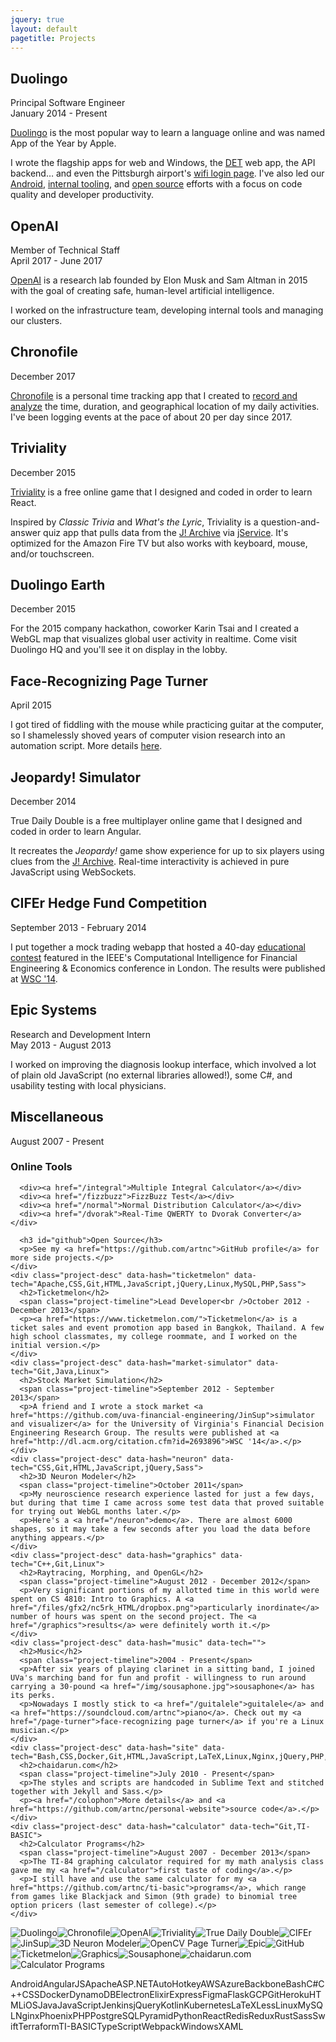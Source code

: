 ```yaml
---
jquery: true
layout: default
pagetitle: Projects
---
```

<div class="project-table">
  <div class="project-cell">
    <div class="project-desc" data-hash="duolingo" data-tech="Android,AutoHotkey,AWS,Backbone,Bash,C#,CSS,Docker,DynamoDB,Electron,Elixir,Express,Figma,Flask,GCP,Git,HTML,iOS,Java,JavaScript,Jenkins,jQuery,Kotlin,LaTeX,Less,Linux,MySQL,Nginx,Phoenix,PostgreSQL,Pyramid,Python,React,Redis,Redux,Sass,Swift,Terraform,TypeScript,Webpack,Windows,XAML">
      <h2>Duolingo</h2>
      <span class="project-timeline">Principal Software Engineer<br />January 2014 - Present</span>
      <p><a href="https://www.duolingo.com/">Duolingo</a> is the most popular way to learn a language online and was named App of the Year by Apple.</p>
      <p>I wrote the flagship apps for web and Windows, the <a href="https://englishtest.duolingo.com/">DET</a> web app, the API backend&hellip; and even the Pittsburgh airport's <a href="/img/pit-wifi.png">wifi login page</a>. I've also led our <a href="https://blog.duolingo.com/migrating-duolingos-android-app-to-100-kotlin/">Android</a>, <a href="https://blog.duolingo.com/open-sourcing-metasearch-our-one-tool-to-search-them-all/">internal tooling</a>, and <a href="https://github.com/duolingo/">open source</a> efforts with a focus on code quality and developer productivity.</p>
    </div>
    <div class="project-desc" data-hash="openai" data-tech="AWS,Azure,Bash,CSS,Docker,Flask,GCP,Git,HTML,JavaScript,Kubernetes,Linux,Nginx,Python,React,Redux,Sass,Terraform,TypeScript,Webpack">
      <h2>OpenAI</h2>
      <span class="project-timeline">Member of Technical Staff<br />April 2017 - June 2017</span>
      <p><a href="https://openai.com/">OpenAI</a> is a research lab founded by Elon Musk and Sam Altman in 2015 with the goal of creating safe, human-level artificial intelligence.</p>
      <p>I worked on the infrastructure team, developing internal tools and managing our clusters.</p>
    </div>
    <div class="project-desc" data-hash="chronofile" data-tech="Android,Git,Kotlin,Linux">
      <h2>Chronofile</h2>
      <span class="project-timeline">December 2017</span>
      <p><a href="https://github.com/artnc/chronofile/">Chronofile</a> is a personal time tracking app that I created to <a href="/ten-years-of-logging-my-life">record and analyze</a> the time, duration, and geographical location of my daily activities. I've been logging events at the pace of about 20 per day since 2017.</p>
    </div>
    <div class="project-desc" data-hash="triviality" data-tech="CSS,Git,HTML,JavaScript,Linux,React,Redux,Sass,Webpack">
      <h2>Triviality</h2>
      <span class="project-timeline">December 2015</span>
      <p><a href="http://artnc.github.io/triviality/">Triviality</a> is a free online game that I designed and coded in order to learn React.</p>
      <p>Inspired by <em>Classic Trivia</em> and <em>What's the Lyric</em>, Triviality is a question-and-answer quiz app that pulls data from the <a href="http://j-archive.com/">J! Archive</a> via <a href="http://jservice.io/">jService</a>. It's optimized for the Amazon Fire TV but also works with keyboard, mouse, and/or touchscreen.</p>
    </div>
    <div class="project-desc" data-hash="duolingo-earth" data-tech="AWS,CSS,Elixir,Git,HTML,JavaScript,Linux,Nginx,Phoenix,Python,Sass,WebGL">
      <h2>Duolingo Earth</h2>
      <span class="project-timeline">December 2015</span>
      <p>For the 2015 company hackathon, coworker Karin Tsai and I created a WebGL map that visualizes global user activity in realtime. Come visit Duolingo HQ and you'll see it on display in the lobby.</p>
    </div>
    <div class="project-desc" data-hash="page-turner" data-tech="Git,Linux,Python">
      <h2>Face-Recognizing Page Turner</h2>
      <span class="project-timeline">April 2015</span>
      <p>I got tired of fiddling with the mouse while practicing guitar at the computer, so I shamelessly shoved years of computer vision research into an automation script. More details <a href="/page-turner">here</a>.</p>
    </div>
    <div class="project-desc" data-hash="jeopardy" data-tech="AngularJS,CSS,HTML,Flask,Git,Heroku,JavaScript,Linux,PostgreSQL,Python,Redis,Sass">
      <h2>Jeopardy! Simulator</h2>
      <span class="project-timeline">December 2014</span>
      <p><!-- <a href="https://true-daily-double.herokuapp.com"> -->True Daily Double<!-- </a> --> is a free multiplayer online game that I designed and coded in order to learn Angular.</p>
      <p>It recreates the <em>Jeopardy!</em> game show experience for up to six players using clues from the <a href="http://j-archive.com/">J! Archive</a>. Real-time interactivity is achieved in pure JavaScript using WebSockets.</p>
    </div>
    <div class="project-desc" data-hash="cifer" data-tech="Backbone,CSS,Flask,Git,Heroku,HTML,JavaScript,jQuery,Linux,PostgreSQL,Python,Sass">
      <h2>CIFEr Hedge Fund Competition</h2>
      <span class="project-timeline">September 2013 - February 2014</span>
      <p>I put together a mock trading webapp that hosted a 40-day <a href="http://www.ieee-cifer.org/competition.html">educational contest</a> featured in the IEEE's Computational Intelligence for Financial Engineering &amp; Economics conference in London. The results were published at <a href="http://ieeexplore.ieee.org/document/7020185/">WSC '14</a>.</p>
    </div>
    <div class="project-desc" data-hash="epic" data-tech="ASP.NET,AutoHotkey,C#,CSS,HTML,JavaScript,Windows">
      <h2>Epic Systems</h2>
      <span class="project-timeline">Research and Development Intern<br />May 2013 - August 2013</span>
      <p>I worked on improving the diagnosis lookup interface, which involved a lot of plain old JavaScript (no external libraries allowed!), some C#, and usability testing with local physicians.</p>
    </div>
    <div class="project-desc" data-hash="misc" data-tech="Backbone,Bash,CSS,Flask,Git,HTML,Java,JavaScript,jQuery,LaTeX,Python,Rust,Sass,TI-BASIC">
      <h2>Miscellaneous</h2>
      <span class="project-timeline">August 2007 - Present</span>
      <h3 id="tools">Online Tools</h3>

      <div><a href="/integral">Multiple Integral Calculator</a></div>
      <div><a href="/fizzbuzz">FizzBuzz Test</a></div>
      <div><a href="/normal">Normal Distribution Calculator</a></div>
      <div><a href="/dvorak">Real-Time QWERTY to Dvorak Converter</a></div>

      <h3 id="github">Open Source</h3>
      <p>See my <a href="https://github.com/artnc">GitHub profile</a> for more side projects.</p>
    </div>
    <div class="project-desc" data-hash="ticketmelon" data-tech="Apache,CSS,Git,HTML,JavaScript,jQuery,Linux,MySQL,PHP,Sass">
      <h2>Ticketmelon</h2>
      <span class="project-timeline">Lead Developer<br />October 2012 - December 2013</span>
      <p><a href="https://www.ticketmelon.com/">Ticketmelon</a> is a ticket sales and event promotion app based in Bangkok, Thailand. A few high school classmates, my college roommate, and I worked on the initial version.</p>
    </div>
    <div class="project-desc" data-hash="market-simulator" data-tech="Git,Java,Linux">
      <h2>Stock Market Simulation</h2>
      <span class="project-timeline">September 2012 - September 2013</span>
      <p>A friend and I wrote a stock market <a href="https://github.com/uva-financial-engineering/JinSup">simulator and visualizer</a> for the University of Virginia's Financial Decision Engineering Research Group. The results were published at <a href="http://dl.acm.org/citation.cfm?id=2693896">WSC '14</a>.</p>
    </div>
    <div class="project-desc" data-hash="neuron" data-tech="CSS,Git,HTML,JavaScript,jQuery,Sass">
      <h2>3D Neuron Modeler</h2>
      <span class="project-timeline">October 2011</span>
      <p>My neuroscience research experience lasted for just a few days, but during that time I came across some test data that proved suitable for trying out WebGL months later.</p>
      <p>Here's a <a href="/neuron">demo</a>. There are almost 6000 shapes, so it may take a few seconds after you load the data before anything appears.</p>
    </div>
    <div class="project-desc" data-hash="graphics" data-tech="C++,Git,Linux">
      <h2>Raytracing, Morphing, and OpenGL</h2>
      <span class="project-timeline">August 2012 - December 2012</span>
      <p>Very significant portions of my allotted time in this world were spent on CS 4810: Intro to Graphics. A <a href="/files/gfx2/nc5rk_HTML/dropbox.png">particularly inordinate</a> number of hours was spent on the second project. The <a href="/graphics">results</a> were definitely worth it.</p>
    </div>
    <div class="project-desc" data-hash="music" data-tech="">
      <h2>Music</h2>
      <span class="project-timeline">2004 - Present</span>
      <p>After six years of playing clarinet in a sitting band, I joined UVa's marching band for fun and profit - willingness to run around carrying a 30-pound <a href="/img/sousaphone.jpg">sousaphone</a> has its perks.
      <p>Nowadays I mostly stick to <a href="/guitalele">guitalele</a> and <a href="https://soundcloud.com/artnc">piano</a>. Check out my <a href="/page-turner">face-recognizing page turner</a> if you're a Linux musician.</p>
    </div>
    <div class="project-desc" data-hash="site" data-tech="Bash,CSS,Docker,Git,HTML,JavaScript,LaTeX,Linux,Nginx,jQuery,PHP,Python,Sass">
      <h2>chaidarun.com</h2>
      <span class="project-timeline">July 2010 - Present</span>
      <p>The styles and scripts are handcoded in Sublime Text and stitched together with Jekyll and Sass.</p>
      <p><a href="/colophon">More details</a> and <a href="https://github.com/artnc/personal-website">source code</a>.</p>
    </div>
    <div class="project-desc" data-hash="calculator" data-tech="Git,TI-BASIC">
      <h2>Calculator Programs</h2>
      <span class="project-timeline">August 2007 - December 2013</span>
      <p>The TI-84 graphing calculator required for my math analysis class gave me my <a href="/calculator">first taste of coding</a>.</p>
      <p>I still have and use the same calculator for my <a href="https://github.com/artnc/ti-basic">programs</a>, which range from games like Blackjack and Simon (9th grade) to binomial tree option pricers (last semester of college).</p>
    </div>
  </div>
  <div class="project-cell thumbnails"><!--
    --><img data-project="duolingo" src="/img/duo.jpg" alt="Duolingo"><!--
    --><img data-project="chronofile" src="/img/chronofile.jpg" alt="Chronofile"><!--
    --><img data-project="openai" src="/img/openai.jpg" alt="OpenAI"><!--
    --><img data-project="triviality" src="/img/triviality.jpg" alt="Triviality"><!--
    --><img data-project="jeopardy" class="tiny  dark" src="/img/tdd.jpg" alt="True Daily Double"><!--
    --><img data-project="cifer" class="tiny " src="/img/cifer.jpg" alt="CIFEr"><!--
    --><img data-project="market-simulator" class="tiny " src="/img/jinsup.jpg" alt="JinSup"><!--
    --><img data-project="neuron" class="tiny " src="/img/neuron.jpg" alt="3D Neuron Modeler"><!--
    --><img data-project="page-turner" src="/img/page-turner-small.jpg" alt="OpenCV Page Turner"><!--
    --><img data-project="epic" src="/img/epiclogo.jpg" alt="Epic"><!--
    --><img data-project="misc" src="/img/github.jpg" alt="GitHub"><!--
    --><img data-project="ticketmelon" src="/img/ticketmelon.jpg" alt="Ticketmelon"><!--
    --><img data-project="graphics" class="tiny " src="/img/graphics.jpg" alt="Graphics"><!--
    --><img data-project="music" class="tiny " src="/img/tuba.jpg" alt="Sousaphone"><!--
    --><img data-project="site" class="tiny  dark" src="/img/home.jpg" alt="chaidarun.com"><!--
    --><img data-project="calculator" class="tiny " src="/img/calculator-simon.jpg" alt="Calculator Programs"><!--
  --></div>
</div>
<p><!--
  --><span class="tag">Android</span><!--
  --><span class="tag">AngularJS</span><!--
  --><span class="tag">Apache</span><!--
  --><span class="tag">ASP.NET</span><!--
  --><span class="tag">AutoHotkey</span><!--
  --><span class="tag" title="Amazon Web Services">AWS</span><!--
  --><span class="tag">Azure</span><!--
  --><span class="tag">Backbone</span><!--
  --><span class="tag">Bash</span><!--
  --><span class="tag">C#</span><!--
  --><span class="tag">C++</span><!--
  --><span class="tag">CSS</span><!--
  --><span class="tag">Docker</span><!--
  --><span class="tag">DynamoDB</span><!--
  --><span class="tag">Electron</span><!--
  --><span class="tag">Elixir</span><!--
  --><span class="tag">Express</span><!--
  --><span class="tag">Figma</span><!--
  --><span class="tag">Flask</span><!--
  --><span class="tag" title="Google Cloud Platform">GCP</span><!--
  --><span class="tag">Git</span><!--
  --><span class="tag">Heroku</span><!--
  --><span class="tag">HTML</span><!--
  --><span class="tag">iOS</span><!--
  --><span class="tag">Java</span><!--
  --><span class="tag">JavaScript</span><!--
  --><span class="tag">Jenkins</span><!--
  --><span class="tag">jQuery</span><!--
  --><span class="tag">Kotlin</span><!--
  --><span class="tag">Kubernetes</span><!--
  --><span class="tag">LaTeX</span><!--
  --><span class="tag">Less</span><!--
  --><span class="tag">Linux</span><!--
  --><span class="tag">MySQL</span><!--
  --><span class="tag">Nginx</span><!--
  --><span class="tag">Phoenix</span><!--
  --><span class="tag">PHP</span><!--
  --><span class="tag">PostgreSQL</span><!--
  --><span class="tag">Pyramid</span><!--
  --><span class="tag">Python</span><!--
  --><span class="tag">React</span><!--
  --><span class="tag">Redis</span><!--
  --><span class="tag">Redux</span><!--
  --><span class="tag">Rust</span><!--
  --><span class="tag">Sass</span><!--
  --><span class="tag">Swift</span><!--
  --><span class="tag">Terraform</span><!--
  --><span class="tag">TI-BASIC</span><!--
  --><span class="tag">TypeScript</span><!--
  --><span class="tag">Webpack</span><!--
  --><span class="tag">Windows</span><!--
  --><span class="tag">XAML</span><!--
--></p>


<script>
(() => {
  const $thumbnails = $('.thumbnails img');
  const $blurbs = $('.project-desc');

  // Project switching
  const showProject = project => {
    const $blurb = $blurbs.hide().filter(`[data-hash=${project}]`).show();
    const tech = ($blurb.attr('data-tech') || '').split(',');
    $('.tag')
      .removeClass('activetag')
      .filter(function() {
        return tech.indexOf(this.textContent) !== -1;
      })
      .addClass('activetag');
    $thumbnails.removeClass('current').filter(`[data-project=${project}]`).addClass('current');
    window.history.replaceState({}, '', `${window.location.pathname}#${$blurb.attr('data-hash')}`);
  };

  // Determine initially shown project
  showProject((() => {
    let project = $blurbs.eq(0).attr('data-hash');
    const hash = window.location.hash.substr(1);
    if (hash) {
      $blurbs.each(function(i) {
        const projectName = $(this).attr('data-hash');
        if (projectName === hash) {
          project = projectName;
          return false;
        }
      });
    }
    return project;
  })());

  // Thumbnail selection
  $thumbnails.on('click', function() {
    showProject($(this).attr('data-project'));
  });

  // Tag hover
  $('.tag').hover(function() {
    const tech = this.textContent;
    $thumbnails.each(function(i) {
      const project = $(this).attr('data-project');
      const $blurb = $blurbs.filter('[data-hash=' + $(this).attr('data-project') + ']');
      const tagged = (`,${$blurb.attr('data-tech')},`).indexOf(`,${tech},`) !== -1;
      $(this).addClass(tagged ? 'tagged' : 'untagged');
    });
  }, () => $thumbnails.removeClass('tagged untagged'));
})();
</script>